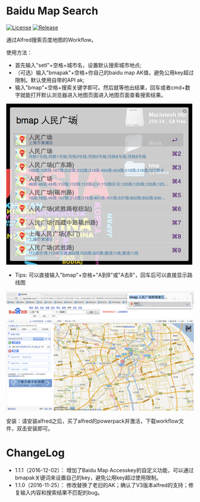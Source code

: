 Baidu Map Search
==============

[![License](https://img.shields.io/github/license/wofeiwo/alfred-baidu-map.svg?label=License)](https://github.com/wofeiwo/alfred-baidu-map/LICENSE) [![Release](https://img.shields.io/github/release/wofeiwo/alfred-baidu-map.svg?label=Release)](https://github.com/wofeiwo/alfred-baidu-map/releases)

通过Alfred搜索百度地图的Workflow。

使用方法：
- 首先输入"setl"+空格+城市名，设置默认搜索城市地点;
- （可选）输入"bmapak"+空格+你自己的baidu map AK值，避免公用key超过限制。默认使用自带的API ak;
- 输入"bmap"+空格+搜索关键字即可。然后就等他出结果，回车或者cmd+数字就能打开默认浏览器进入地图页面进入地图页面查看搜索结果。

![bmap search](bmap-1.png)

- Tips: 可以直接输入"bmap"+空格+"A到B"或"A去B"，回车后可以直接显示路线图

![bmap search](bmap-2.png)
 

安装：请安装alfred之后，买了alfred的powerpack并激活，下载workflow文件，双击安装即可。 

ChangeLog
==============

- 1.1.1（2016-12-02）： 增加了Baidu Map Accesskey的自定义功能，可以通过bmapak关键词来设置自己的key，避免公用key超过使用限制。
- 1.1.0（2016-11-25）： 修改替换了老旧的AK；确认了V3版本alfred的支持；修复输入内容和搜索结果不匹配的bug。